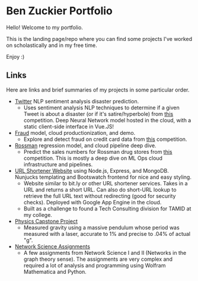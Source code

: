 # Ben Zuckier Portfolio

Hello! Welcome to my portfolio. 

This is the landing page/repo where you can find some projects I've worked on scholastically and in my free time. 

Enjoy :)

## Links

Here are links and brief summaries of my projects in some particular order.

- [Twitter](twitter/) NLP sentiment analysis disaster prediction.
  - Uses sentiment analysis NLP techniques to determine if a given Tweet is about a disaster (or if it's satire/hyperbole) from [this](https://www.kaggle.com/competitions/nlp-getting-started/) competition. Deep Neural Network model hosted in the cloud, with a static client-side interface in Vue.JS!
- [Fraud](fraud/) model, cloud productionization, and demo. 
  - Explore and detect fraud on credit card data from [this](https://www.kaggle.com/competitions/ieee-fraud-detection/overview) competition.
- [Rossman](rossman/) regression model, and cloud pipeline deep dive.
  - Predict the sales numbers for Rossman drug stores from [this](https://www.kaggle.com/competitions/rossmann-store-sales/overview) competition. This is mostly a deep dive on ML Ops cloud infrastructure and pipelines.
- [URL Shortener Website](shrtnr) using Node.js, Express, and MongoDB. Nunjucks templating and Bootswatch frontend for nice and easy styling.
  - Website similar to bit.ly or other URL shortener services. Takes in a URL and returns a short URL. Can also do short-URL lookup to retrieve the full URL text without redirecting (good for security checks). Deployed with Google App Engine in the cloud.
  - Built as a challenge to found a Tech Consulting division for TAMID at my college.
- [Physics Capstone Project](phys/capstone)
  - Measured gravity using a massive pendulum whose period was measured with a laser, accurate to 1% and precise to .04% of actual "g".
- [Network Science Assignments](phys/networks/assignments)
  - A few assignments from Network Science I and II (Networks in the graph theory sense). The assignments are very complex and required a lot of analysis and programming using Wolfram Mathematica and Python.
